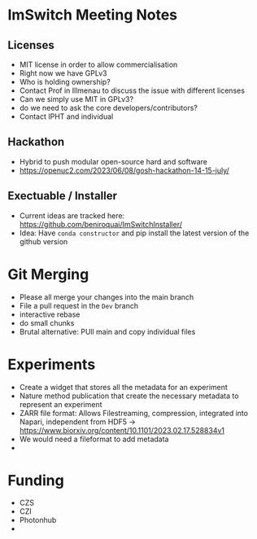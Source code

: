# ImSwitch Meeting Notes


## Licenses

- MIT license in order to allow commercialisation
- Right now we have GPLv3
- Who is holding ownership?
- Contact Prof in Illmenau to discuss the issue with different licenses
- Can we simply use MIT in GPLv3?
- do we need to ask the core developers/contributors?
- Contact IPHT and individual


## Hackathon

- Hybrid to push modular open-source hard and software
-  https://openuc2.com/2023/06/08/gosh-hackathon-14-15-july/

## Exectuable / Installer

- Current ideas are tracked here: https://github.com/beniroquai/ImSwitchInstaller/
- Idea: Have `conda constructor` and pip install the latest version of the github version

# Git Merging

- Please all merge your changes into the main branch
- File a pull request in the `Dev` branch
- interactive rebase
- do small chunks
- Brutal alternative: PUll main and copy individual files


# Experiments

- Create a widget that stores all the metadata for an experiment
- Nature method publication that create the necessary metadata to represent an experiment
- ZARR file format: Allows Filestreaming, compression, integrated into Napari, independent from HDF5
-> https://www.biorxiv.org/content/10.1101/2023.02.17.528834v1
- We would need a fileformat to add metadata
-

# Funding
- CZS
- CZI
- Photonhub
- 
